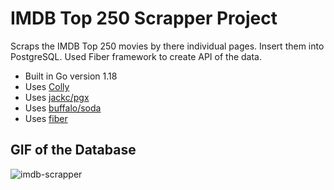 # IMDB Top 250 Scrapper Project

Scraps the IMDB Top 250 movies by there individual pages.
Insert them into PostgreSQL.
Used Fiber framework to create API of the data.

- Built in Go version 1.18
- Uses [Colly](https://github.com/gocolly/colly)
- Uses [jackc/pgx](https://github.com/jackc/pgx)
- Uses [buffalo/soda](https://github.com/gobuffalo/buffalo)
- Uses [fiber](https://github.com/gofiber/fiber)

## GIF of the Database
![imdb-scrapper](https://user-images.githubusercontent.com/99825584/181496788-865b1aa5-b7fe-41f1-97e4-e7fe285c4b16.gif)
